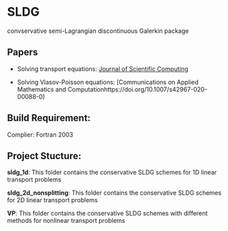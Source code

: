 # SLDG
convservative semi-Lagrangian discontinuous Galerkin package

## Papers

- Solving transport equations: [Journal of Scientific Computing](https://link.springer.com/article/10.1007/s10915-017-0554-0)

- Solving Vlasov-Poisson equations: [Communications on Applied Mathematics and Computationhttps://doi.org/10.1007/s42967-020-00088-0)


## Build Requirement:
Complier: Fortran 2003



## Project Stucture:

**sldg_1d**: This folder contains the conservative SLDG schemes for 1D linear transport problems

**sldg_2d_nonsplitting**: This folder contains the conservative SLDG schemes for 2D linear transport problems

**VP**: This folder contains the conservative SLDG schemes with different methods for nonlinear transport problems
